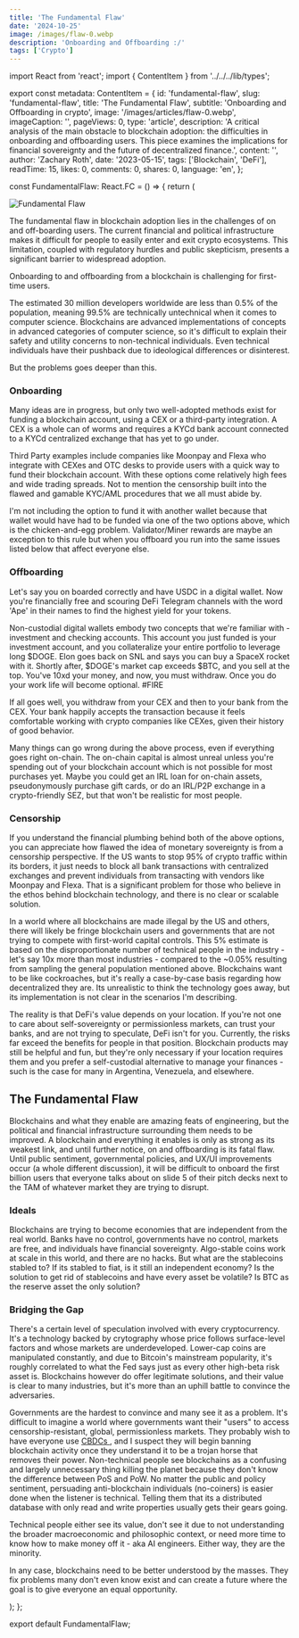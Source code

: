```yaml
---
title: 'The Fundamental Flaw'
date: '2024-10-25'
image: /images/flaw-0.webp
description: 'Onboarding and Offboarding :/'
tags: ['Crypto']
---
```


import React from 'react';
import { ContentItem } from '../../../lib/types';

export const metadata: ContentItem = {
id: 'fundamental-flaw',
slug: 'fundamental-flaw',
title: 'The Fundamental Flaw',
subtitle: 'Onboarding and Offboarding in crypto',
image: '/images/articles/flaw-0.webp',
imageCaption: '',
pageViews: 0,
type: 'article',
description:
'A critical analysis of the main obstacle to blockchain adoption: the difficulties in onboarding and offboarding users. This piece examines the implications for financial sovereignty and the future of decentralized finance.',
content: '',
author: 'Zachary Roth',
date: '2023-05-15',
tags: ['Blockchain', 'DeFi'],
readTime: 15,
likes: 0,
comments: 0,
shares: 0,
language: 'en',
};

const FundamentalFlaw: React.FC = () => {
return (

<article>
<section>
<img src="/images/articles/flaw-0.webp" alt="Fundamental Flaw" />
<p>
The fundamental flaw in blockchain adoption lies in the challenges of on and off-boarding
users. The current financial and political infrastructure makes it difficult for people to
easily enter and exit crypto ecosystems. This limitation, coupled with regulatory hurdles
and public skepticism, presents a significant barrier to widespread adoption.
</p>
<p>Onboarding to and offboarding from a blockchain is challenging for first-time users.</p>
<p>
The estimated 30 million developers worldwide are less than 0.5% of the population,
meaning 99.5% are technically untechnical when it comes to computer science. Blockchains
are advanced implementations of concepts in advanced categories of computer science, so it's
difficult to explain their safety and utility concerns to non-technical individuals. Even
technical individuals have their pushback due to ideological differences or disinterest.
</p>
<p>But the problems goes deeper than this.</p>
</section>
<h3>Onboarding</h3>
<section>
<p>
Many ideas are in progress, but only two well-adopted methods exist for funding a
blockchain account, using a CEX or a third-party integration. A CEX is a whole can of
worms and requires a KYCd bank account connected to a KYCd centralized exchange that has
yet to go under.
</p>
<p>
Third Party examples include companies like Moonpay and Flexa who integrate with CEXes and
OTC desks to provide users with a quick way to fund their blockchain account. With these
options come relatively high fees and wide trading spreads. Not to mention the censorship
built into the flawed and gamable KYC/AML procedures that we all must abide by.
</p>
<p>
I'm not including the option to fund it with another wallet because that wallet would have
had to be funded via one of the two options above, which is the chicken-and-egg problem.
Validator/Miner rewards are maybe an exception to this rule but when you offboard you run
into the same issues listed below that affect everyone else.
</p>
</section>
<section>
<h3>Offboarding</h3>
<p>
Let's say you on boarded correctly and have USDC in a digital wallet. Now you're
financially free and scouring DeFi Telegram channels with the word 'Ape' in their names to
find the highest yield for your tokens.
</p>
<p>
Non-custodial digital wallets embody two concepts that we're familiar with - investment and checking accounts.
This account you just funded is your investment account, and you collateralize your entire
portfolio to leverage long $DOGE. Elon goes back on SNL and says you can buy a SpaceX
rocket with it. Shortly after, $DOGE's market cap exceeds $BTC, and you sell at the top.
You've 10xd your money, and now, you must withdraw. Once you do your work life will become
optional. #FIRE
</p>
<p>
If all goes well, you withdraw from your CEX and then to your bank from the CEX. Your bank
happily accepts the transaction because it feels comfortable working with crypto companies
like CEXes, given their history of good behavior.
</p>
<p>
Many things can go wrong during the above process, even if everything goes right on-chain.
The on-chain capital is almost unreal unless you're spending out of your blockchain
account which is not possible for most purchases yet. Maybe you could get an IRL loan for
on-chain assets, pseudonymously purchase gift cards, or do an IRL/P2P exchange in a
crypto-friendly SEZ, but that won't be realistic for most people.
</p>
</section>
<section>
<h3>Censorship</h3>
<p>
If you understand the financial plumbing behind both of the above options, you can
appreciate how flawed the idea of monetary sovereignty is from a censorship perspective.
If the US wants to stop 95% of crypto traffic within its borders, it just needs to block
all bank transactions with centralized exchanges and prevent individuals from transacting
with vendors like Moonpay and Flexa. That is a significant problem for those who believe
in the ethos behind blockchain technology, and there is no clear or scalable solution.
</p>
<p></p>
<p>
In a world where all blockchains are made illegal by the US and others, there will likely
be fringe blockchain users and governments that are not trying to compete with first-world
capital controls. This 5% estimate is based on the disproportionate number of technical
people in the industry - let's say 10x more than most industries - compared to the ~0.05%
resulting from sampling the general population mentioned above. Blockchains want to be
like cockroaches, but it's really a case-by-case basis regarding how decentralized they
are. Its unrealistic to think the technology goes away, but its implementation is not
clear in the scenarios I'm describing.
</p>
</section>
<section>
<p>
The reality is that DeFi's value depends on your location. If you're not one to care about
self-sovereignty or permissionless markets, can trust your banks, and are not trying to
speculate, DeFi isn't for you. Currently, the risks far exceed the benefits for people in
that position. Blockchain products may still be helpful and fun, but they're only
necessary if your location requires them and you prefer a self-custodial alternative to
manage your finances - such is the case for many in Argentina, Venezuela, and
elsewhere.
</p>
</section>
<section>
<h2>The Fundamental Flaw</h2>
<p>
Blockchains and what they enable are amazing feats of engineering, but the political and
financial infrastructure surrounding them needs to be improved. A blockchain and
everything it enables is only as strong as its weakest link, and until further notice, on
and offboarding is its fatal flaw. Until public sentiment, governmental policies, and
UX/UI improvements occur (a whole different discussion), it will be difficult to onboard
the first billion users that everyone talks about on slide 5 of their pitch decks next to the TAM of whatever market they are trying to disrupt.
</p>
</section>
<section>
<h3>Ideals</h3>
<p>
Blockchains are trying to become economies that are independent from the real world. Banks
have no control, governments have no control, markets are free, and individuals have
financial sovereignty. Algo-stable coins work at scale in this world, and there are no
hacks. But what are the stablecoins stabled to? If its stabled to fiat, is it still an
independent economy? Is the solution to get rid of stablecoins and have every asset be
volatile? Is BTC as the reserve asset the only solution?
</p>
</section>
<section>
<h3>Bridging the Gap</h3>
<p>
There's a certain level of speculation involved with every cryptocurrency. It's a technology
backed by crytography whose price follows surface-level factors and whose markets are underdeveloped.
Lower-cap coins are manipulated constantly, and due to Bitcoin's
mainstream popularity, it's roughly correlated to what the Fed says just as every other
high-beta risk asset is. Blockchains however do offer legitimate solutions, and their
value is clear to many industries, but it's more than an uphill battle to convince the
adversaries.
</p>
<p>
Governments are the hardest to convince and many see it as a problem. It's difficult to
imagine a world where governments want their "users" to access censorship-resistant,
global, permissionless markets. They probably wish to have everyone use
<a href="https://www.investopedia.com/terms/c/central-bank-digital-currency-cbdc.asp">
CBDCs
</a>
, and I suspect they will begin banning blockchain activity once they understand it to be
a trojan horse that removes their power. Non-technical people see blockchains as a
confusing and largely unnecessary thing killing the planet because they don't know the
difference between PoS and PoW. No matter the public and policy sentiment, persuading
anti-blockchain individuals (no-coiners) is easier done when the listener is technical. Telling
them that its a distributed database with only read and write properties usually gets
their gears going.
</p>
<p>
Technical people either see its value, don't see it due to not understanding the broader
macroeconomic and philosophic context, or need more time to know how to make money off it - aka AI engineers. Either way, they are the minority.
</p>
<p>
In any case, blockchains need to be better understood by the masses. They fix problems many don't even know exist
and can create a future where the goal is to give everyone an equal opportunity.
</p>
</section>
</article>
);
};

export default FundamentalFlaw;
